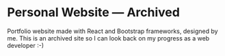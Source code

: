 # Personal Website — Archived
Portfolio website made with React and Bootstrap frameworks, designed by me. This is an archived site so I can look back on my progress as a web developer :-)
